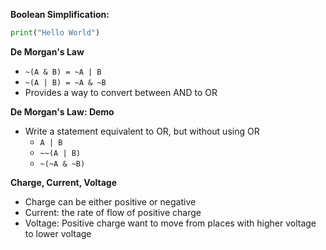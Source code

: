 **Boolean Simplification:**
```Python
print("Hello World")
```

**De Morgan's Law**
- `~(A & B) = ~A | B`
- `~(A | B) = ~A & ~B`
- Provides a way to convert between AND to OR

**De Morgan's Law: Demo**
- Write a statement equivalent to OR, but without using OR
	- `A | B`
	- `~~(A | B)`
	- `~(~A & ~B)`

**Charge, Current, Voltage**
- Charge can be either positive or negative
- Current: the rate of flow of positive charge
- Voltage: Positive charge want to move from places with higher voltage to lower voltage